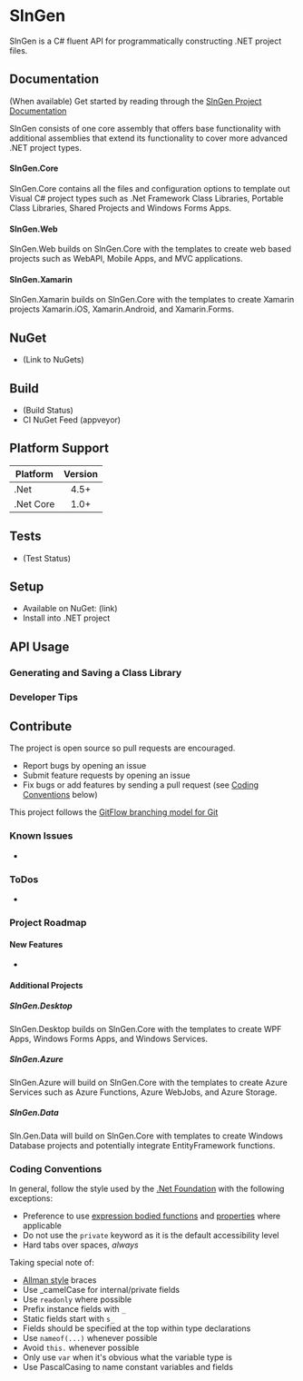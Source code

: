 # SlnGen
SlnGen is a C# fluent API for programmatically constructing .NET project files.

## Documentation
(When available) Get started by reading through the [SlnGen Project Documentation](docs/readme.md)

SlnGen consists of one core assembly that offers base functionality with additional 
assemblies that extend its functionality to cover more advanced .NET project types.

#### SlnGen.Core
SlnGen.Core contains all the files and configuration options to template out Visual C#
project types such as .Net Framework Class Libraries, Portable Class Libraries, Shared 
Projects and Windows Forms Apps.

#### SlnGen.Web
SlnGen.Web builds on SlnGen.Core with the templates to create web based projects
such as WebAPI, Mobile Apps, and MVC applications.

#### SlnGen.Xamarin
SlnGen.Xamarin builds on SlnGen.Core with the templates to create Xamarin projects
Xamarin.iOS, Xamarin.Android, and Xamarin.Forms.


## NuGet
- (Link to NuGets)

## Build
- (Build Status)
- CI NuGet Feed (appveyor)

## Platform Support
|Platform     | Version |
|-------------|:-------:|
|.Net         | 4.5+    |
|.Net Core    | 1.0+    |

## Tests
- (Test Status)

## Setup
- Available on NuGet: (link)
- Install into .NET project

## API Usage
### Generating and Saving a Class Library

### Developer Tips

## Contribute
The project is open source so pull requests are encouraged.
- Report bugs by opening an issue
- Submit feature requests by opening an issue
- Fix bugs or add features by sending a pull request (see [Coding Conventions](#coding-conventions) below)

This project follows the [GitFlow branching model for Git](http://datasift.github.io/gitflow/IntroducingGitFlow.html)

### Known Issues
- 

### ToDos
- 

### Project Roadmap
#### New Features
- 

#### Additional Projects
##### SlnGen.Desktop
SlnGen.Desktop builds on SlnGen.Core with the templates to create WPF Apps, Windows Forms
Apps, and Windows Services.

##### SlnGen.Azure
SlnGen.Azure will build on SlnGen.Core with the templates to create Azure Services such as
Azure Functions, Azure WebJobs, and Azure Storage.

##### SlnGen.Data
Sln.Gen.Data will build on SlnGen.Core with templates to create Windows Database projects
and potentially integrate EntityFramework functions.

### Coding Conventions
In general, follow the style used by the [.Net Foundation](https://github.com/dotnet/corefx/blob/master/Documentation/coding-guidelines/coding-style.md)
with the following exceptions:
- Preference to use [expression bodied functions](https://docs.microsoft.com/en-us/dotnet/csharp/programming-guide/statements-expressions-operators/expression-bodied-members#methods)
and [properties](https://docs.microsoft.com/en-us/dotnet/csharp/programming-guide/statements-expressions-operators/expression-bodied-members#property-get-statements)
where applicable
- Do not use the ```private``` keyword as it is the default accessibility level
- Hard tabs over spaces, *always*

Taking special note of:
- [Allman style](https://en.wikipedia.org/wiki/Indent_style#Allman_style) braces
- Use _camelCase for internal/private fields
- Use ```readonly``` where possible
- Prefix instance fields with ```_```
- Static fields start with ```s_```
- Fields should be specified at the top within type declarations
- Use ```nameof(...)``` whenever possible
- Avoid ```this.``` whenever possible
- Only use ```var``` when it's obvious what the variable type is
- Use PascalCasing to name constant variables and fields
